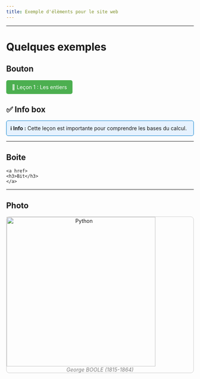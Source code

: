 ```yaml
---
title: Exemple d'élèments pour le site web
---
```



<link rel="stylesheet" href="../assets/style.css" />
<script src="https://cdn.jsdelivr.net/npm/mathjax@3/es5/tex-mml-chtml.js"></script>

___

# Quelques exemples

## Bouton 

<a href="./seconde/lecon1.md" style="display: inline-block; padding: 10px 15px; background-color: #4CAF50; color: white; border-radius: 5px; text-decoration: none;">📘 Leçon 1 : Les entiers</a>


## ✅ Info box

<div style="border: 1px solid #007ACC; padding: 10px; border-radius: 5px; background-color: #E6F2FF;">
  <strong>ℹ️ Info :</strong> Cette leçon est importante pour comprendre les bases du calcul.
</div>

___

## Boite

<div class="cours-section">
  <div class="boites-lecons">

    <a href>
    <h3>Bit</h3>
    </a>
  </div>
</div>


___

## Photo

<div style="display: flex; flex-direction:column;  border: 1px solid #ccc; text-align: center; border-radius: 8px;">
  <img src="../../images/Portrait_of_George_Boole.png" alt="Python" width="400" />
  <span style="font-style: italic; color: gray;">George BOOLE (1815-1864)</span>
</div>